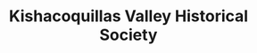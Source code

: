 ---
layout: repo
title: "Kishacoquillas Valley Historical Society"
id: 13436
permalink: repos/13436/
---